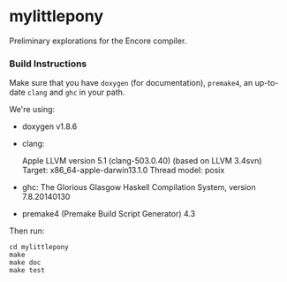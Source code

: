 mylittlepony
============

Preliminary explorations for the Encore compiler.

### Build Instructions

Make sure that you have `doxygen` (for documentation), `premake4`, an up-to-date
`clang` and `ghc` in your path.

We're using:

 - doxygen v1.8.6
 - clang:

    Apple LLVM version 5.1 (clang-503.0.40) (based on LLVM 3.4svn)
    Target: x86_64-apple-darwin13.1.0
    Thread model: posix

 - ghc: The Glorious Glasgow Haskell Compilation System, version 7.8.20140130
 - premake4 (Premake Build Script Generator) 4.3

Then run:

    cd mylittlepony
    make
    make doc
    make test

